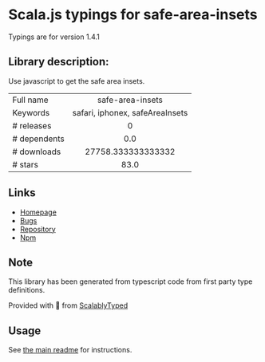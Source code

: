
# Scala.js typings for safe-area-insets

Typings are for version 1.4.1

## Library description:
Use javascript to get the safe area insets.

|                    |                 |
| ------------------ | :-------------: |
| Full name          | safe-area-insets |
| Keywords           | safari, iphonex, safeAreaInsets |
| # releases         | 0 |
| # dependents       | 0.0 |
| # downloads        | 27758.333333333332 |
| # stars            | 83.0 |

## Links
- [Homepage](https://github.com/zhetengbiji/safeAreaInsets#readme)
- [Bugs](https://github.com/zhetengbiji/safeAreaInsets/issues)
- [Repository](https://github.com/zhetengbiji/safeAreaInsets)
- [Npm](https://www.npmjs.com/package/safe-area-insets)
    


## Note
This library has been generated from typescript code from first party type definitions.

Provided with :purple_heart: from [ScalablyTyped](https://github.com/oyvindberg/ScalablyTyped)

## Usage
See [the main readme](../../readme.md) for instructions.


